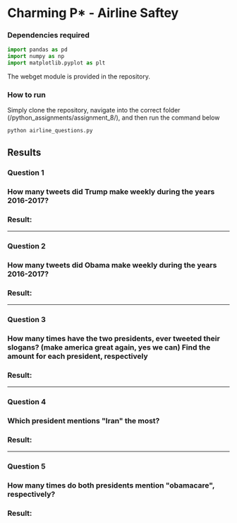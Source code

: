# Charming P*  - Airline Saftey
### Dependencies required
```python
import pandas as pd
import numpy as np
import matplotlib.pyplot as plt
```
The webget module is provided in the repository.

### How to run
Simply clone the repository, navigate into the correct folder (/python_assignments/assignment_8/), and then run the command below

```
python airline_questions.py
```

## Results
### Question 1
### How many tweets did Trump make weekly during the years 2016-2017?


### Result:

------
### Question 2
### How many tweets did Obama make weekly during the years 2016-2017?
### Result:

------
### Question 3
### How many times have the two presidents, ever tweeted their slogans? (make america great again, yes we can) Find the amount for each president, respectively


### Result: 
------
### Question 4
### Which president mentions "Iran" the most?

### Result: 
------
### Question 5
### How many times do both presidents mention "obamacare", respectively?
### Result:
